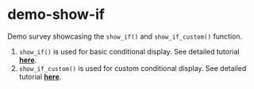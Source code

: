 # demo-show-if

Demo survey showcasing the `show_if()` and `show_if_custom()` function.

1.  `show_if()` is used for basic conditional display. See detailed tutorial [**here**](https://surveydown.org/config#basic-conditional-display).
2.  `show_if_custom()` is used for custom conditional display. See detailed tutorial [**here**](https://surveydown.org/config#custom-conditional-display).
